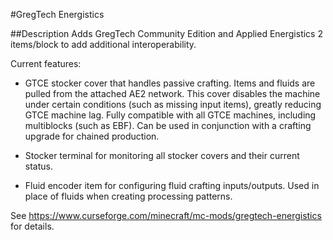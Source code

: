 #GregTech Energistics

##Description
Adds GregTech Community Edition and Applied Energistics 2 items/block to add additional interoperability.



Current features:
* GTCE stocker cover that handles passive crafting. Items and fluids are pulled from the attached AE2 network. This cover disables the machine under certain conditions (such as missing input items), greatly reducing GTCE machine lag. Fully compatible with all GTCE machines, including multiblocks (such as EBF). Can be used in conjunction with a crafting upgrade for chained production.

* Stocker terminal for monitoring all stocker covers and their current status.

* Fluid encoder item for configuring fluid crafting inputs/outputs. Used in place of fluids when creating processing patterns.

See https://www.curseforge.com/minecraft/mc-mods/gregtech-energistics for details.